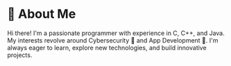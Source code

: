 # 👋 About Me
Hi there! I'm a passionate programmer with experience in C, C++, and Java. My interests revolve around Cybersecurity 🔐 and App Development 📱. I'm always eager to learn, explore new technologies, and build innovative projects.
